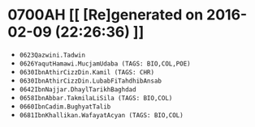 # 0700AH [[ [Re]generated on 2016-02-09 (22:26:36) ]]

* `0623Qazwini.Tadwin`
* `0626YaqutHamawi.MucjamUdaba (TAGS: BIO,COL,POE)`
* `0630IbnAthirCizzDin.Kamil (TAGS: CHR)`
* `0630IbnAthirCizzDin.LubabFiTahdhibAnsab`
* `0642IbnNajjar.DhaylTarikhBaghdad`
* `0658IbnAbbar.TakmilaLiSila (TAGS: BIO,COL)`
* `0660IbnCadim.BughyatTalib`
* `0681IbnKhallikan.WafayatAcyan (TAGS: BIO,COL)`
